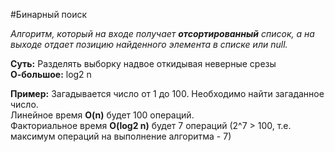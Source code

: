 #Бинарный поиск

_Алгоритм, который на входе получает **отсортированный** список, а на выходе отдает позицию найденного 
элемента в списке или null._

**Суть:** Разделять выборку надвое откидывая  неверные срезы </br>
**О-большое:** log2 n </br>

**Пример:** Загадывается число от 1 до 100. Необходимо найти загаданное число. <br>
Линейное время **O(n)** будет 100 операций. <br>
Факториальное время **O(log2 n)** будет 7 операций (2^7 > 100, т.е. максимум операций на выполнение алгоритма - 7) <br>
